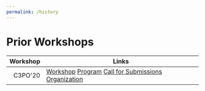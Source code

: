 ```yaml
---
permalink: /history
---
```


# Prior Workshops

| Workshop | Links
| ----: | ------
| C3PO'20 | [Workshop](/2020/index) [Program](/2020/program) [Call for Submissions](/2020/call) [Organization](/2020/organization)

